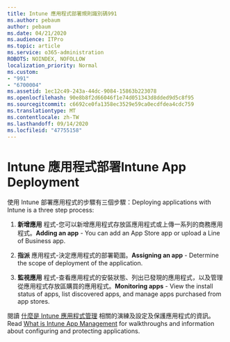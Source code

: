 ```yaml
---
title: Intune 應用程式部署規則識別碼991
ms.author: pebaum
author: pebaum
ms.date: 04/21/2020
ms.audience: ITPro
ms.topic: article
ms.service: o365-administration
ROBOTS: NOINDEX, NOFOLLOW
localization_priority: Normal
ms.custom:
- "991"
- "6700004"
ms.assetid: 1ec12c49-243a-44dc-9084-15863b223078
ms.openlocfilehash: 90e8b8f2d66046f1e74d051343d8dded9d5c8f95
ms.sourcegitcommit: c6692ce0fa1358ec3529e59ca0ecdfdea4cdc759
ms.translationtype: MT
ms.contentlocale: zh-TW
ms.lasthandoff: 09/14/2020
ms.locfileid: "47755158"
---
```

# <a name="intune-app-deployment"></a><span data-ttu-id="24032-102">Intune 應用程式部署</span><span class="sxs-lookup"><span data-stu-id="24032-102">Intune App Deployment</span></span>

<span data-ttu-id="24032-103">使用 Intune 部署應用程式的步驟有三個步驟：</span><span class="sxs-lookup"><span data-stu-id="24032-103">Deploying applications with Intune is a three step process:</span></span>
  
1. <span data-ttu-id="24032-104">**新增應用** 程式-您可以新增應用程式存放區應用程式或上傳一系列的商務應用程式。</span><span class="sxs-lookup"><span data-stu-id="24032-104">**Adding an app** - You can add an App Store app or upload a Line of Business app.</span></span>

2. <span data-ttu-id="24032-105">**指派** 應用程式-決定應用程式的部署範圍。</span><span class="sxs-lookup"><span data-stu-id="24032-105">**Assigning an app** - Determine the scope of deployment of the application.</span></span>

3. <span data-ttu-id="24032-106">**監視應用** 程式-查看應用程式的安裝狀態、列出已發現的應用程式，以及管理從應用程式存放區購買的應用程式。</span><span class="sxs-lookup"><span data-stu-id="24032-106">**Monitoring apps** - View the install status of apps, list discovered apps, and manage apps purchased from app stores.</span></span>

<span data-ttu-id="24032-107">閱讀 [什麼是 Intune 應用程式管理](https://docs.microsoft.com/intune/app-management) 相關的演練及設定及保護應用程式的資訊。</span><span class="sxs-lookup"><span data-stu-id="24032-107">Read [What is Intune App Management](https://docs.microsoft.com/intune/app-management) for walkthroughs and information about configuring and protecting applications.</span></span>
  